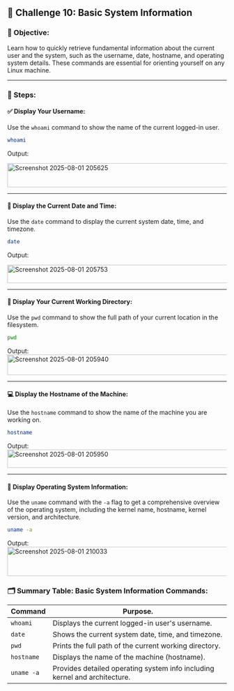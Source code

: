 ## 🎯 Challenge 10: Basic System Information

### 🧠 Objective:
Learn how to quickly retrieve fundamental information about the current user and the system, such as the username, date, hostname, and operating system details. These commands are essential for orienting yourself on any Linux machine.

---

### 🧪 Steps:

#### ✅ Display Your Username:
Use the `whoami` command to show the name of the current logged-in user.

```bash
whoami
```
Output:

<img width="712" height="55" alt="Screenshot 2025-08-01 205625" src="https://github.com/user-attachments/assets/250e267b-e2d2-4aaa-8e21-c73b336917e4" />


---

#### 📅 Display the Current Date and Time:
Use the `date` command to display the current system date, time, and timezone.

```bash
date
```
Output:

<img width="685" height="42" alt="Screenshot 2025-08-01 205753" src="https://github.com/user-attachments/assets/c69a8be9-026c-4ecf-a293-df4d9bd3741f" />

---

#### 📂 Display Your Current Working Directory:
Use the `pwd` command to show the full path of your current location in the filesystem.

```bash
pwd
```
Output:
<img width="568" height="47" alt="Screenshot 2025-08-01 205940" src="https://github.com/user-attachments/assets/58b557af-af06-400e-9f9f-07fd0bb79c8c" />

---

#### 💻 Display the Hostname of the Machine:
Use the `hostname` command to show the name of the machine you are working on.

```bash
hostname
```
Output:
<img width="609" height="42" alt="Screenshot 2025-08-01 205950" src="https://github.com/user-attachments/assets/ef725e80-45f4-4076-8ffb-16bf2175c5aa" />

---

#### 🧾 Display Operating System Information:
Use the `uname` command with the `-a` flag to get a comprehensive overview of the operating system, including the kernel name, hostname, kernel version, and architecture.

```bash
uname -a
```
Output:
<img width="882" height="67" alt="Screenshot 2025-08-01 210033" src="https://github.com/user-attachments/assets/671cac8a-9e81-4f75-95c5-eb8030301299" />

### 🗂️ Summary Table: Basic System Information Commands:

| Command     | Purpose.                                                                 |
|-------------|-------------------------------------------------------------------------|
| `whoami`    | Displays the current logged-in user's username.                         |
| `date`      | Shows the current system date, time, and timezone.                      |
| `pwd`       | Prints the full path of the current working directory.                  |
| `hostname`  | Displays the name of the machine (hostname).                            |
| `uname -a`  | Provides detailed operating system info including kernel and architecture. |

